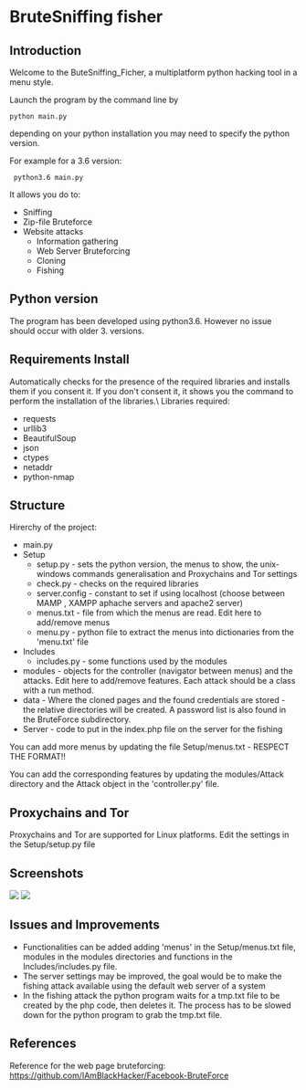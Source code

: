 # BruteSniffing fisher

## Introduction
Welcome to the ButeSniffing_Ficher, a multiplatform python hacking tool in a menu style.</br>

Launch the program by the command line by</br>

    python main.py


depending on your python installation you may need to specify the python version.

For example for a 3.6 version:

     python3.6 main.py


It allows you do to:
* Sniffing
* Zip-file Bruteforce
* Website attacks
    * Information gathering
    * Web Server Bruteforcing
    * Cloning
    * Fishing

## Python version
The program has been developed using python3.6. However no issue should occur with older 3. versions.


## Requirements Install
Automatically checks for the presence of the required libraries and installs them if you consent it. If you don't consent it, it shows you the command to perform the installation of the libraries.\\
Libraries required:
* requests
* urllib3
* BeautifulSoup
* json
* ctypes
* netaddr
* python-nmap

## Structure
Hirerchy of the project:
* main.py
* Setup
    * setup.py - sets the python version, the menus to show, the unix-windows commands generalisation and Proxychains and Tor settings
    * check.py - checks on the required libraries
    * server.config - constant to set if using localhost (choose between MAMP , XAMPP aphache servers and apache2 server)
    * menus.txt - file from which the menus are read. Edit here to add/remove menus
    * menu.py - python file to extract the menus into dictionaries from the 'menu.txt' file
* Includes
    * includes.py - some functions used by the modules
* modules - objects for the controller (navigator between menus) and the attacks. Edit here to add/remove features. Each attack should be a class with a run method.
* data - Where the cloned pages and the found credentials are stored - the relative directories will be created. A password list is also found in the BruteForce subdirectory.
* Server - code to put in the index.php file on the server for the fishing

You can add more menus by updating the file Setup/menus.txt - RESPECT THE FORMAT!!

You can add the corresponding features by updating the modules/Attack directory and the Attack object in the 'controller.py' file.

## Proxychains and Tor
Proxychains and Tor are supported for Linux platforms. Edit the settings in the Setup/setup.py file

## Screenshots

<img src="Screenshot/introMenu.png">
<img src="Screenshot/webAttackMenu.png">

## Issues and Improvements
* Functionalities can be added adding 'menus' in the Setup/menus.txt file, modules in the modules directories and functions in the Includes/includes.py file.
* The server settings may be improved, the goal would be to make the fishing attack available using the default web server of a system
* In the fishing attack the python program waits for a tmp.txt file to be created by the php code, then deletes it. The process has to be slowed down for the python program to grab the tmp.txt file.

## References
Reference for the web page bruteforcing: https://github.com/IAmBlackHacker/Facebook-BruteForce
